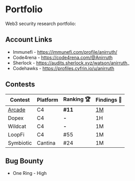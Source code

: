 # Portfolio
Web3 security research portfolio:

## Account Links

- Immunefi - https://immunefi.com/profile/anirruth/
- Code4rena - https://code4rena.com/@Anirruth
- Sherlock - https://audits.sherlock.xyz/watson/anirruth_
- Codehawks - https://profiles.cyfrin.io/u/anirruth

## Contests

| Contest    |Platform|Ranking 🏆   | Findings 🔎|
|------------|---------|-----------|----------|
| [Arcade](https://code4rena.com/reports/2023-07-arcade#overview)| C4 |**#11**| [1M](https://github.com/code-423n4/2023-07-arcade-findings/issues/70)|
| Dopex| C4 |**-**| 1H|
| Wildcat| C4 | **-** | 1M|
| LoopFi| C4 | #55 | 1M|
| Symbiotic| Cantina | #24 | 1M|

## Bug Bounty

- One Ring - High
